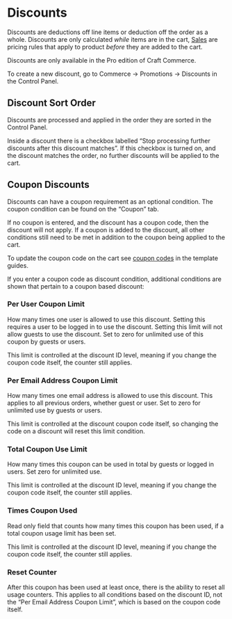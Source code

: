 # Discounts

Discounts are deductions off line items or deduction off the order as a whole. 
Discounts are only calculated *while* items are in the cart, [Sales](sales.md) are pricing 
rules that apply to product *before* they are added to the cart.

Discounts are only available in the Pro edition of Craft Commerce.

To create a new discount, go to Commerce → Promotions → Discounts in the Control Panel.

## Discount Sort Order

Discounts are processed and applied in the order they are sorted in the Control Panel.

Inside a discount there is a checkbox labelled “Stop processing further discounts after this discount matches”. 
If this checkbox is turned on, and the discount matches the order, no further discounts will be applied to the cart.

## Coupon Discounts

Discounts can have a coupon requirement as an optional condition. The coupon condition can be 
found on the “Coupon” tab.

If no coupon is entered, and the discount has a coupon code, then the discount will not apply. 
If a coupon is added to the discount, all other conditions still need 
to be met in addition to the coupon being applied to the cart.

To update the coupon code on the cart see [coupon codes](coupon-codes.md) in the template guides.

If you enter a coupon code as discount condition, additional conditions are shown 
that pertain to a coupon based discount:

### Per User Coupon Limit

How many times one user is allowed to use this discount. Setting this requires a 
user to be logged in to use the discount. Setting this limit will not allow guests to use the discount. Set to zero for unlimited use of this coupon by guests or users.

This limit is controlled at the discount ID level, meaning if you change the 
coupon code itself, the counter still applies.

### Per Email Address Coupon Limit

How many times one email address is allowed to use this discount. This applies 
to all previous orders, whether guest or user. Set to zero for unlimited use by guests or users.

This limit is controlled at the discount coupon code itself, so changing the code 
on a discount will reset this limit condition.

### Total Coupon Use Limit

How many times this coupon can be used in total by guests or logged in users. Set 
zero for unlimited use.

This limit is controlled at the discount ID level, meaning if you change the 
coupon code itself, the counter still applies.

### Times Coupon Used

Read only field that counts how many times this coupon has been used, if a total 
coupon usage limit has been set.

This limit is controlled at the discount ID level, meaning if you change the 
coupon code itself, the counter still applies.

### Reset Counter

After this coupon has been used at least once, there is the ability to reset all 
usage counters. This applies to all conditions based on the discount ID, not the 
“Per Email Address Coupon Limit”, which is based on the coupon code itself.
